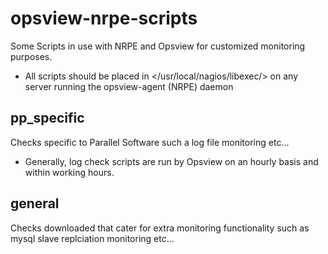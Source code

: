 # opsview-nrpe-scripts
Some Scripts in use with NRPE and Opsview for customized monitoring purposes.

* All scripts should be placed in </usr/local/nagios/libexec/> on any server running the opsview-agent (NRPE) daemon 

## pp_specific
Checks specific to Parallel Software such a log file monitoring etc...

* Generally, log check scripts are run by Opsview on an hourly basis and within working hours.

## general
Checks downloaded that cater for extra monitoring functionality such as mysql slave replciation monitoring etc...

